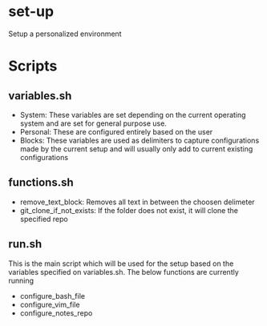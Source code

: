 # set-up
Setup a personalized environment  

# Scripts
## variables.sh
* System: These variables are set depending on the current operating system and are set for general purpose use. 
* Personal: These are configured entirely based on the user 
* Blocks: These variables are used as delimiters to capture configurations made by the current setup and will usually only add to current existing configurations 


## functions.sh
* remove_text_block: Removes all text in between the choosen delimeter
* git_clone_if_not_exists: If the folder does not exist, it will clone the specified repo
  
  
## run.sh
This is the main script which will be used for the setup based on the variables specified on variables.sh. The below functions are currently running 

* configure_bash_file
* configure_vim_file
* configure_notes_repo


